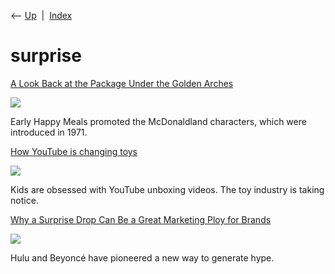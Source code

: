 <div class="nav">

⟵ [Up](index.html)  \|  [Index](index.html)

</div>

# surprise

<div class="cards">

<div class="card">

<div class="card-title">

[A Look Back at the Package Under the Golden
Arches](https://www.adweek.com/brand-marketing/the-happy-meal-ranks-among-the-most-successful-and-copied-ideas)

</div>

<div class="card-image">

[![](https://www.adweek.com/wp-content/uploads/2019/12/happymeal.jpg?w=600&h=315&crop=1)](https://www.adweek.com/brand-marketing/the-happy-meal-ranks-among-the-most-successful-and-copied-ideas)

</div>

Early Happy Meals promoted the McDonaldland characters, which were
introduced in 1971.

</div>

<div class="card">

<div class="card-title">

[How YouTube is changing
toys](https://www.vox.com/the-goods/2019/3/22/18275786/youtube-video-unboxing-toy-industry-lol-surprise-dolls)

</div>

<div class="card-image">

[![](https://platform.vox.com/wp-content/uploads/sites/2/chorus/uploads/chorus_asset/file/15977282/Unboxing.png?quality=90&strip=all&crop=0%2C14.979745981422%2C100%2C85.020254018578&w=1200)](https://www.vox.com/the-goods/2019/3/22/18275786/youtube-video-unboxing-toy-industry-lol-surprise-dolls)

</div>

Kids are obsessed with YouTube unboxing videos. The toy industry is
taking notice.

</div>

<div class="card">

<div class="card-title">

[Why a Surprise Drop Can Be a Great Marketing Ploy for
Brands](https://www.adweek.com/tv-video/why-a-surprise-drop-can-be-a-great-marketing-ploy-for-brands)

</div>

<div class="card-image">

[![](https://www.adweek.com/wp-content/uploads/2019/07/VMARS_103_MD_8385R_f.jpg?w=600&h=315&crop=1)](https://www.adweek.com/tv-video/why-a-surprise-drop-can-be-a-great-marketing-ploy-for-brands)

</div>

Hulu and Beyoncé have pioneered a new way to generate hype.

</div>

</div>

